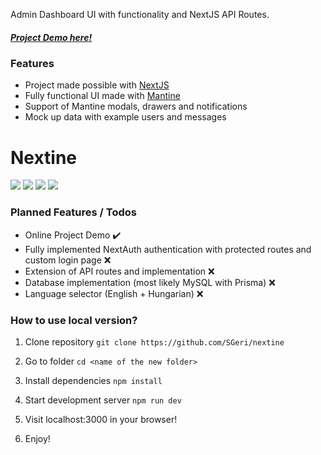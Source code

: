 Admin Dashboard UI with functionality and NextJS API Routes.

##### [Project Demo here!](https://nextine.vercel.app)

### Features

- Project made possible with [NextJS](https://nextjs.org)
- Fully functional UI made with [Mantine](https://mantine.dev)
- Support of Mantine modals, drawers and notifications
- Mock up data with example users and messages

# Nextine

![](https://img.shields.io/github/stars/SGeri/nextine) ![](https://img.shields.io/github/issues/SGeri/nextine) ![](https://img.shields.io/github/forks/SGeri/nextine) ![](https://img.shields.io/github/license/SGeri/nextine)

### Planned Features / Todos

- Online Project Demo ✔️
- Fully implemented NextAuth authentication with protected routes and custom login page ❌
- Extension of API routes and implementation ❌
- Database implementation (most likely MySQL with Prisma) ❌
- Language selector (English + Hungarian) ❌

### How to use local version?

1. Clone repository
   `git clone https://github.com/SGeri/nextine`

2. Go to folder
   `cd <name of the new folder>`

3. Install dependencies
   `npm install`

4. Start development server
   `npm run dev`

5. Visit localhost:3000 in your browser!

6. Enjoy!
